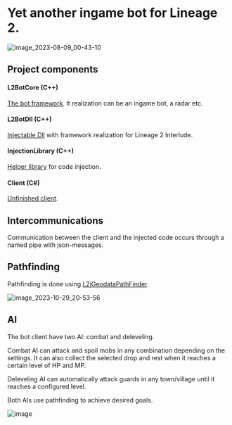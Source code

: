 # Yet another ingame bot for Lineage 2.
![image_2023-08-09_00-43-10](https://github.com/k0t9i/L2Bot2.0/assets/7733997/8b4356b0-f362-4ba8-8ca2-8c5cb949d873)

## Project components
#### L2BotCore (C++)
[The bot framework](L2BotCore). It realization can be an ingame bot, a radar etc.
#### L2BotDll (C++)
[Injectable Dll](L2BotDll) with framework realization for Lineage 2 Interlude.
#### InjectionLibrary (C++)
[Helper library](InjectionLibrary) for code injection.
#### Client (C#)
[Unfinished client](Client).

## Intercommunications
Communication between the client and the injected code occurs through a named pipe with json-messages.

## Pathfinding
Pathfinding is done using [L2jGeodataPathFinder](https://github.com/k0t9i/L2jGeodataPathFinder).

![image_2023-10-29_20-53-56](https://github.com/k0t9i/L2Bot2.0/assets/7733997/104e5ff2-7435-4def-be5c-3223f02e37c5)

## AI
The bot client have two AI: combat and deleveling.

Combat AI can attack and spoil mobs in any combination depending on the settings. It can also collect the selected drop and rest when it reaches a certain level of HP and MP.

Deleveling AI ​​can automatically attack guards in any town/village until it reaches a configured level.

Both AIs use pathfinding to achieve desired goals.

![image](https://github.com/user-attachments/assets/8e566c98-e996-4997-afbb-7100e0d0e6a9)
